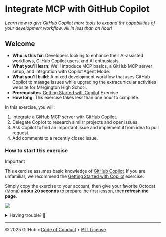 # Integrate MCP with GitHub Copilot

_Learn how to give GitHub Copilot more tools to expand the capabilities of your development workflow. All in less than an hour!_

## Welcome

- **Who is this for**: Developers looking to enhance their AI-assisted workflows, GitHub Copilot users, and AI enthusiasts.
- **What you'll learn**: We'll introduce MCP basics, a GitHub MCP server setup, and integration with Copilot Agent Mode.
- **What you'll build**: A mixed development workflow that uses GitHub Copilot to manage issues while upgrading the extracurricular activities website for Mergington High School.
- **Prerequisites**: [Getting Started with Copilot](https://github.com/microsoft/Mastering-GitHub-Copilot-for-Paired-Programming/tree/main/Getting-Started-with-GitHub-Copilot) Exercise
- **How long**: This exercise takes less than one hour to complete.

In this exercise, you will:

1. Integrate a GitHub MCP server with GitHub Copilot.
2. Delegate Copilot to research similar projects and open issues.
3. Ask Copilot to find an important issue and implement it from idea to pull request.
4. Add comments to a recently closed issue.

### How to start this exercise

> [!IMPORTANT]
> This exercise assumes basic knowledge of [GitHub Copilot](https://github.com/features/copilot). If you are unfamiliar, we recommend the [Getting Started with Copilot](https://github.com/skills/getting-started-with-github-copilot) exercise.

Simply copy the exercise to your account, then give your favorite Octocat (Mona) **about 20 seconds** to prepare the first lesson, then **refresh the page**.

[![](https://img.shields.io/badge/Copy%20Exercise-%E2%86%92-1f883d?style=for-the-badge&logo=github&labelColor=197935)](https://github.com/new?template_owner=skills&template_name=integrate-mcp-with-copilot&owner=%40me&name=skills-integrate-mcp-with-copilot&description=Exercise:+Integrate+Model+Context+Protocol+with+GitHub+Copilot&visibility=public)

<details>
<summary>Having trouble? 🤷</summary><br/>

When copying the exercise, we recommend the following settings:

- For owner, choose your personal account or an organization to host the repository.

- We recommend creating a public repository, since private repositories will use Actions minutes.

If the exercise isn't ready in 20 seconds, please check the [Actions](../../actions) tab.

- Check to see if a job is running. Sometimes it simply takes a bit longer.

- If the page shows a failed job, please submit an issue. Nice, you found a bug! 🐛

</details>

---

&copy; 2025 GitHub &bull; [Code of Conduct](https://www.contributor-covenant.org/version/2/1/code_of_conduct/code_of_conduct.md) &bull; [MIT License](https://gh.io/mit)
